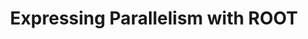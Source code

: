 ---
layout: default
title: Expressing Parallelism with ROOT
authors: Piparo, D. Tejedor, E. Guiraud, E. Ganis, G. Mato, P. Moneta, L. Valls Pla, X. and  Canal, P.
publication: Journal of Physics - Conference Series, Volume 898, Track 5 - Software Development
year: 2017
type: ROOT
doi: 10.1088/1742-6596/898/7/072022
abstract:
---